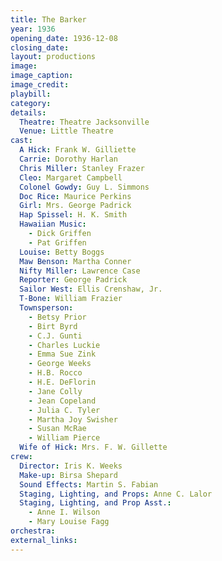 ```yaml
---
title: The Barker
year: 1936
opening_date: 1936-12-08
closing_date: 
layout: productions
image:
image_caption:
image_credit:
playbill: 
category: 
details:
  Theatre: Theatre Jacksonville
  Venue: Little Theatre
cast:
  A Hick: Frank W. Gilliette
  Carrie: Dorothy Harlan
  Chris Miller: Stanley Frazer
  Cleo: Margaret Campbell
  Colonel Gowdy: Guy L. Simmons
  Doc Rice: Maurice Perkins
  Girl: Mrs. George Padrick
  Hap Spissel: H. K. Smith
  Hawaiian Music:
    - Dick Griffen
    - Pat Griffen
  Louise: Betty Boggs
  Maw Benson: Martha Conner
  Nifty Miller: Lawrence Case
  Reporter: George Padrick
  Sailor West: Ellis Crenshaw, Jr.
  T-Bone: William Frazier
  Townsperson:
    - Betsy Prior
    - Birt Byrd
    - C.J. Gunti
    - Charles Luckie
    - Emma Sue Zink
    - George Weeks
    - H.B. Rocco
    - H.E. DeFlorin
    - Jane Colly
    - Jean Copeland
    - Julia C. Tyler
    - Martha Joy Swisher
    - Susan McRae
    - William Pierce
  Wife of Hick: Mrs. F. W. Gillette
crew:
  Director: Iris K. Weeks
  Make-up: Birsa Shepard
  Sound Effects: Martin S. Fabian
  Staging, Lighting, and Props: Anne C. Lalor
  Staging, Lighting, and Prop Asst.:
    - Anne I. Wilson
    - Mary Louise Fagg
orchestra:
external_links:
---
```


